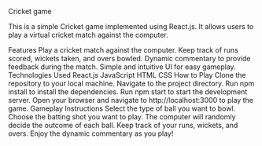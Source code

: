 Cricket game

This is a simple Cricket game implemented using React.js. It allows users to play a virtual cricket match against the computer.

Features
Play a cricket match against the computer.
Keep track of runs scored, wickets taken, and overs bowled.
Dynamic commentary to provide feedback during the match.
Simple and intuitive UI for easy gameplay.
Technologies Used
React.js
JavaScript
HTML
CSS
How to Play
Clone the repository to your local machine.
Navigate to the project directory.
Run npm install to install the dependencies.
Run npm start to start the development server.
Open your browser and navigate to http://localhost:3000 to play the game.
Gameplay Instructions
Select the type of ball you want to bowl.
Choose the batting shot you want to play.
The computer will randomly decide the outcome of each ball.
Keep track of your runs, wickets, and overs.
Enjoy the dynamic commentary as you play!
